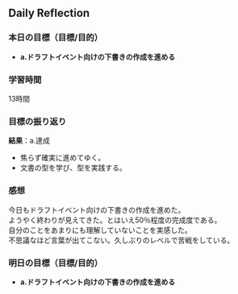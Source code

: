## Daily Reflection

### 本日の目標（目標/目的）
- **a.ドラフトイベント向けの下書きの作成を進める**  

### 学習時間
13時間

### 目標の振り返り
**結果**：a.達成

- 焦らず確実に進めてゆく。
- 文書の型を学び、型を実践する。

### 感想
今日もドラフトイベント向けの下書きの作成を進めた。  
ようやく終わりが見えてきた。とはいえ50％程度の完成度である。  
自分のことをあまりにも理解していないことを実感した。  
不思議なほど言葉が出てこない。久しぶりのレベルで苦戦をしている。

### 明日の目標（目標/目的）
- **a.ドラフトイベント向けの下書きの作成を進める**  
